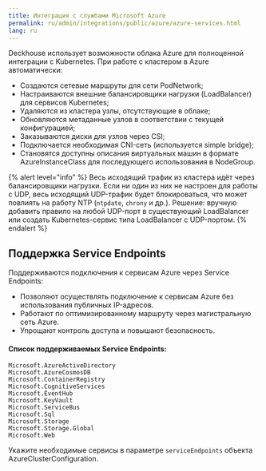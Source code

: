 ```yaml
---
title: Интеграция с службами Microsoft Azure
permalink: ru/admin/integrations/public/azure/azure-services.html
lang: ru
---
```


Deckhouse использует возможности облака Azure для полноценной интеграции с Kubernetes. При работе с кластером в Azure автоматически:

- Создаются сетевые маршруты для сети PodNetwork;
- Настраиваются внешние балансировщики нагрузки (LoadBalancer) для сервисов Kubernetes;
- Удаляются из кластера узлы, отсутствующие в облаке;
- Обновляются метаданные узлов в соответствии с текущей конфигурацией;
- Заказываются диски для узлов через CSI;
- Подключается необходимая CNI-сеть (используется simple bridge);
- Становятся доступны описания виртуальных машин в формате AzureInstanceClass для последующего использования в NodeGroup.

{% alert level="info" %}
Весь исходящий трафик из кластера идёт через балансировщики нагрузки. Если ни один из них не настроен для работы с UDP, весь исходящий UDP-трафик будет блокироваться, что может повлиять на работу NTP (`ntpdate`, `chrony` и др.). Решение: вручную добавить правило на любой UDP-порт в существующий LoadBalancer или создать Kubernetes-сервис типа LoadBalancer с UDP-портом.
{% endalert %}

## Поддержка Service Endpoints

Поддерживаются подключения к сервисам Azure через Service Endpoints:

- Позволяют осуществлять подключение к сервисам Azure без использования публичных IP-адресов.
- Работают по оптимизированному маршруту через магистральную сеть Azure.
- Упрощают контроль доступа и повышают безопасность.

#### Список поддерживаемых Service Endpoints:

```console
Microsoft.AzureActiveDirectory
Microsoft.AzureCosmosDB
Microsoft.ContainerRegistry
Microsoft.CognitiveServices
Microsoft.EventHub
Microsoft.KeyVault
Microsoft.ServiceBus
Microsoft.Sql
Microsoft.Storage
Microsoft.Storage.Global
Microsoft.Web
```

Укажите необходимые сервисы в параметре `serviceEndpoints` объекта AzureClusterConfiguration.
